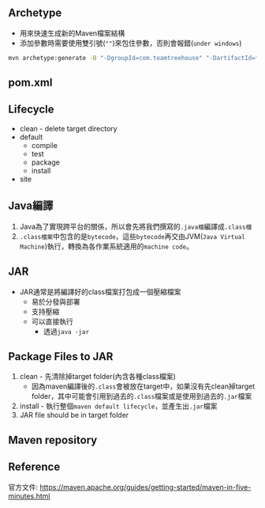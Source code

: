 
## Archetype

+ 用來快速生成新的Maven檔案結構
+ 添加參數時需要使用雙引號(`""`)來包住參數，否則會報錯(`under windows`)

```sh
mvn archetype:generate -B "-DgroupId=com.teamtreehouse" "-DartifactId=file-spy"
```


## pom.xml
## Lifecycle

+ clean - delete target directory
+ default
	+ compile
	+ test
	+ package 
	+ install
+  site
## Java編譯

1. Java為了實現跨平台的關係，所以會先將我們撰寫的`.java檔`編譯成`.class檔`
2. `.class檔案`中包含的是`bytecode`，這些`bytecode`再交由JVM(`Java Virtual Machine`)執行，轉換為各作業系統適用的`machine code`。

## JAR

+ JAR通常是將編譯好的class檔案打包成一個壓縮檔案
	+ 易於分發與部署
	+ 支持壓縮
	+ 可以直接執行
		+ 透過`java -jar`

## Package Files to JAR

1.  clean - 先清除掉target folder(內含各種class檔案)
	+ 因為maven編譯後的`.class`會被放在target中，如果沒有先clean掉target folder，其中可能會引用到過去的`.class`檔案或是使用到過去的`.jar`檔案
2.  install - 執行整個`maven default lifecycle`，並產生出`.jar`檔案
3.  JAR file should be in target folder


## Maven repository
## Reference

官方文件:  https://maven.apache.org/guides/getting-started/maven-in-five-minutes.html

